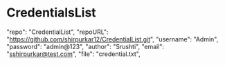 # CredentialsList
"repo": "CredentialList",         "repoURL": "https://github.com/shirpurkar12/CredentialList.git",         "username": "Admin",         "password": "admin@123",         "author": "Srushti",         "email": "sshirpurkar@test.com",         "file": "credential.txt",         
